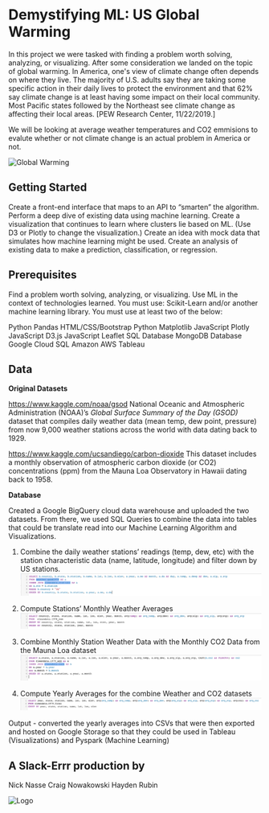 #  Demystifying ML: US Global Warming
 
In this project we were tasked with finding a problem worth solving, analyzing, or visualizing. After some consideration we landed on the topic of global warming. In America, one's view of climate change often depends on where they live. The majority of U.S. adults say they are taking some specific action in their daily lives to protect the environment and that 62% say climate change is at least having some impact on their local community. Most Pacific states followed by the Northeast see climate change as affecting their local areas.  [PEW Research Center, 11/22/2019.]

We will be looking at average weather temperatures and CO2 emmisions to evalute whether or not climate change is an actual problem in America or not. 

![Global Warming](https://www.psychologicalscience.org/redesign/wp-content/uploads/2017/01/Earth-melting-above-ocean-e1485893153798-609x419.jpg)

## Getting Started
Create a front-end interface that maps to an API to “smarten” the algorithm.
Perform a deep dive of existing data using machine learning.
Create a visualization that continues to learn where clusters lie based on ML.
(Use D3 or Plotly to change the visualization.)
Create an idea with mock data that simulates how machine learning might be used.
Create an analysis of existing data to make a prediction, classification, or regression. 
 
## Prerequisites

 Find a problem worth solving, analyzing, or visualizing.
 Use ML in the context of technologies learned.
 You must use: Scikit-Learn and/or another machine learning library.
 You must use at least two of the below:
 
Python Pandas 
HTML/CSS/Bootstrap 
Python Matplotlib 
JavaScript Plotly
JavaScript D3.js
JavaScript Leaflet 
SQL Database 
MongoDB Database
Google Cloud SQL 
Amazon AWS 
Tableau

## Data

**Original Datasets**

https://www.kaggle.com/noaa/gsod 
National Oceanic and Atmospheric Administration (NOAA)’s *Global Surface Summary of the Day (GSOD)* dataset that compiles daily weather data (mean temp, dew point, pressure) from now 9,000 weather stations across the world with data dating back to 1929. 

https://www.kaggle.com/ucsandiego/carbon-dioxide
This dataset includes a monthly observation of atmospheric carbon dioxide (or CO2) concentrations (ppm) from the Mauna Loa Observatory in Hawaii dating back to 1958. 

**Database**

Created a Google BigQuery cloud data warehouse and uploaded the two datasets. From there,  we used SQL Queries to combine the data into tables that could be translate read into our Machine Learning Algorithm and Visualizations. 

1) Combine the daily weather stations’ readings (temp, dew, etc) with the station characteristic data (name, latitude, longitude) and filter down by US stations. 
![Query 1](https://github.com/SDCraigN/UCB_DAB_Final_Project/blob/main/Images/BigQuery_1.png)

2) Compute Stations’ Monthly Weather Averages
![Query 2](https://github.com/SDCraigN/UCB_DAB_Final_Project/blob/main/Images/BigQuery_2.png)

3) Combine Monthly Station Weather Data with the Monthly CO2 Data from the Mauna Loa dataset
![Query 3](https://github.com/SDCraigN/UCB_DAB_Final_Project/blob/main/Images/BigQuery_3.png)

4) Compute Yearly Averages for the combine Weather and CO2 datasets
![Query 4](https://github.com/SDCraigN/UCB_DAB_Final_Project/blob/main/Images/BigQuery_4.png)

Output - converted the yearly averages into CSVs that were then exported and hosted on Google Storage so that they could be used in Tableau (Visualizations) and Pyspark (Machine Learning)


## A Slack-Errr production by 
Nick Nasse
Craig Nowakowski
Hayden Rubin

![Logo](https://is4-ssl.mzstatic.com/image/thumb/Purple114/v4/b3/3a/a1/b33aa167-5a3a-1a09-332e-61d750453e28/AppIcon-0-0-1x_U007emarketing-0-0-0-7-0-0-sRGB-0-0-0-GLES2_U002c0-512MB-85-220-0-0.png/1200x630wa.png)

